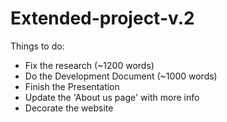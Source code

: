 # Extended-project-v.2

Things to do: 
- Fix the research (~1200 words)
- Do the Development Document (~1000 words)
- Finish the Presentation
- Update the 'About us page' with more info
- Decorate the website
